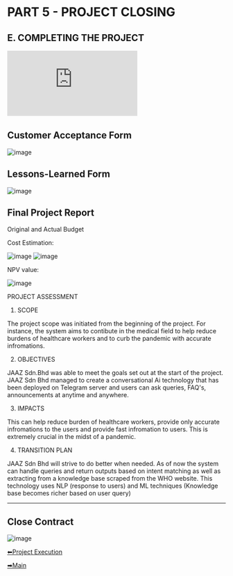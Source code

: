 # PART 5 - PROJECT CLOSING
## E. COMPLETING THE PROJECT

![Closing document.pdf](https://github.com/Jassvine/Covid19Bot/blob/main/Documentation/Closing%20document.pdf)

## Customer Acceptance Form
<img width="269" alt="image" src="https://user-images.githubusercontent.com/55356959/150553635-aecb2919-d55e-42c4-b99a-1b751b5d9ccf.png">

## Lessons-Learned Form
<img width="268" alt="image" src="https://user-images.githubusercontent.com/55356959/150553719-854bf620-f475-4c0f-9b08-849ddf53f328.png">

## Final Project Report

Original and Actual Budget

Cost Estimation:

<img width="479" alt="image" src="https://user-images.githubusercontent.com/55356959/150554068-49b02e29-e6d8-4056-97b4-f59d7116dc71.png">
<img width="593" alt="image" src="https://user-images.githubusercontent.com/55356959/150554169-0bc08001-fc60-4ec4-82cd-bf3249835574.png">


NPV value:
  
  <img width="598" alt="image" src="https://user-images.githubusercontent.com/55356959/150554491-aadb33aa-8b4e-4353-bbce-20cab3cddc18.png">
  
PROJECT ASSESSMENT

1. SCOPE

The project scope was initiated from the beginning of the project. For instance, the system aims to contibute in the medical field to help reduce burdens of healthcare workers and to curb the pandemic with accurate infromations.


2. OBJECTIVES

JAAZ Sdn.Bhd was able to meet the goals set out at the start of the project. 
JAAZ Sdn Bhd managed to create a conversational Ai technology that has been deployed on Telegram server and users can ask queries, FAQ's, announcements at anytime and anywhere.

3. IMPACTS

This can help reduce burden of healthcare workers, provide only accurate infromations to the users and provide fast infromation to users.
This is extremely crucial in the midst of a pandemic.

4. TRANSITION PLAN

JAAZ Sdn Bhd will strive to do better when needed. As of now the system can handle queries and return outputs based on intent matching as well as extracting from  a knowledge base scraped from the WHO website. 
This technology uses NLP (response to users) and ML techniques (Knowledge base becomes richer based on user query)

---

## Close Contract
<img width="250" alt="image" src="https://user-images.githubusercontent.com/55356959/150555965-3c5b2a0b-21cb-43b4-a59a-b69e390e9339.png">



[⬅Project Execution](https://github.com/Jassvine/Covid19Bot/blob/main/Documentation/4-PROJECT%20EXECUTION.md)

[➡Main ](https://github.com/Jassvine/Covid19Bot)
